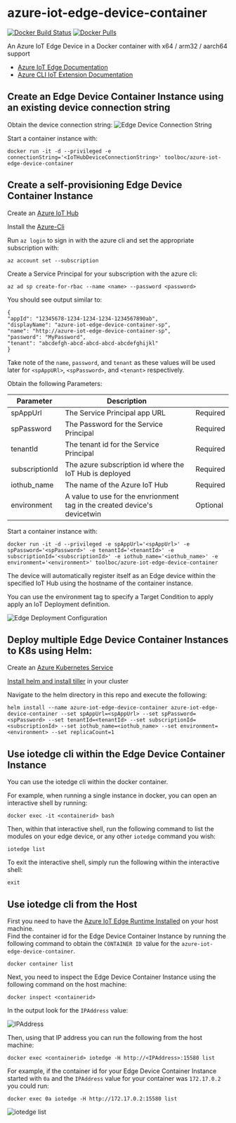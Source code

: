 # azure-iot-edge-device-container
[![Docker Build Status](https://dockerbuildbadges.quelltext.eu/status.svg?organization=toolboc&repository=azure-iot-edge-device-container)](https://hub.docker.com/r/toolboc/azure-iot-edge-device-container/builds) [![Docker Pulls](https://img.shields.io/docker/pulls/toolboc/azure-iot-edge-device-container.svg?style=flat-square)](https://hub.docker.com/r/toolboc/azure-iot-edge-device-container/)

An Azure IoT Edge Device in a Docker container with x64 / arm32 / aarch64 support

* [Azure IoT Edge Documentation](https://docs.microsoft.com/en-us/azure/iot-edge?wt.mc_id=azureiotedgedevicecontainer-github-pdecarlo)
* [Azure CLI IoT Extension Documentation](https://docs.microsoft.com/en-us/cli/azure/ext/azure-cli-iot-ext/iot?view=azure-cli-latest&wt.mc_id=azureiotedgedevicecontainer-github-pdecarlo)

## Create an Edge Device Container Instance using an existing device connection string

Obtain the device connection string:
![Edge Device Connection String](https://raw.githubusercontent.com/toolboc/azure-iot-edge-device-container/master/Content/ConnectionString.PNG)

Start a container instance with:

    docker run -it -d --privileged -e connectionString='<IoTHubDeviceConnectionString>' toolboc/azure-iot-edge-device-container


## Create a self-provisioning Edge Device Container Instance 

Create an [Azure IoT Hub](https://docs.microsoft.com/en-us/azure/iot-hub/iot-hub-create-through-portal?wt.mc_id=azureiotedgedevicecontainer-github-pdecarlo)

Install the [Azure-Cli](https://docs.microsoft.com/en-us/cli/azure/install-azure-cli?view=azure-cli-latest&?wt.mc_id=azureiotedgedevicecontainer-github-pdecarlo) 

Run `az login` to sign in with the azure cli and set the appropriate subscription with:

    az account set --subscription

Create a Service Principal for your subscription with the azure cli:

    az ad sp create-for-rbac --name <name> --password <password>

You should see output similar to:

    {
    "appId": "12345678-1234-1234-1234-1234567890ab",
    "displayName": "azure-iot-edge-device-container-sp",
    "name": "http://azure-iot-edge-device-container-sp",
    "password": "MyPassword",
    "tenant": "abcdefgh-abcd-abcd-abcd-abcdefghijkl"
    }

Take note of the `name`, `password`, and `tenant` as these values will be used later for `<spAppURl>`, `<spPassword>`, and `<tenant>` respectively. 

Obtain the following Parameters:

| Parameter      | Description |           |
| -------------- | ------------| --------- |
| spAppUrl      | The Service Principal app URL | Required  |
| spPassword   | The Password for the Service Principal | Required |
| tenantId   | The tenant id for the Service Principal | Required |
| subscriptionId   | The azure subscription id where the IoT Hub is deployed | Required |
| iothub_name   | The name of the Azure IoT Hub | Required |
| environment   | A value to use for the envrionment tag in the created device's devicetwin | Optional |

Start a container instance with:

    docker run -it -d --privileged -e spAppUrl='<spAppUrl>' -e spPassword='<spPassword>' -e tenantId='<tenantId>' -e subscriptionId='<subscriptionId>' -e iothub_name='<iothub_name>' -e environment='<environment>' toolboc/azure-iot-edge-device-container

The device will automatically register itself as an Edge device within the specified IoT Hub using the hostname of the container instance.  

You can use the environment tag to specify a Target Condition to apply apply an IoT Deployment definition. 

![Edge Deployment Configuration](https://raw.githubusercontent.com/toolboc/azure-iot-edge-device-container/master/Content/Deployment.PNG)

## Deploy multiple Edge Device Container Instances to K8s using Helm:

Create an [Azure Kubernetes Service](https://docs.microsoft.com/en-us/azure/aks/tutorial-kubernetes-deploy-cluster?wt.mc_id=azureiotedgedevicecontainer-github-pdecarlo)

[Install helm and install tiller](https://docs.helm.sh/using_helm/#quickstart-guide) in your cluster

Navigate to the helm directory in this repo and execute the following:

    helm install --name azure-iot-edge-device-container azure-iot-edge-device-container --set spAppUrl=<spAppUrl> --set spPassword=<spPassword> --set tenantId=<tenantId> --set subscriptionId=<subscriptionId> --set iothub_name=<iothub_name> --set environment=<environment> --set replicaCount=1

## Use iotedge cli within the Edge Device Container Instance

You can use the iotedge cli within the docker container.

For example, when running a single instance in docker, you can open an interactive shell by running:

```
docker exec -it <containerid> bash
```

Then, within that interactive shell, run the following command to list the modules on your edge device, or any other `iotedge` command you wish:

```
iotedge list
```

To exit the interactive shell, simply run the following within the interactive shell:

```
exit
```

## Use iotedge cli from the Host

First you need to have the [Azure IoT Edge Runtime Installed](https://docs.microsoft.com/en-us/azure/iot-edge/how-to-install-iot-edge-linux?wt.mc_id=azureiotedgedevicecontainer-github-pdecarlo) on your host machine.  
Find the container id for the Edge Device Container Instance by running the following command to obtain the `CONTAINER ID` value for the `azure-iot-edge-device-container`.

```
docker container list
```

Next, you need to inspect the Edge Device Container Instance using the following command on the host machine:

```
docker inspect <containerid>
```

In the output look for the `IPAddress` value:

![IPAddress](https://raw.githubusercontent.com/toolboc/azure-iot-edge-device-container/master/Content/InspectContainerIpAddress.png)

Then, using that IP address you can run the following from the host machine:

```
docker exec <containerid> iotedge -H http://<IPAddress>:15580 list
```

For example, if the container id for your Edge Device Container Instance started with `0a` and the `IPAddress` value for your container was `172.17.0.2` you could run:

```
docker exec 0a iotedge -H http://172.17.0.2:15580 list
```

![iotedge list](https://raw.githubusercontent.com/toolboc/azure-iot-edge-device-container/master/Content/IoTEdgeListResult.png)
